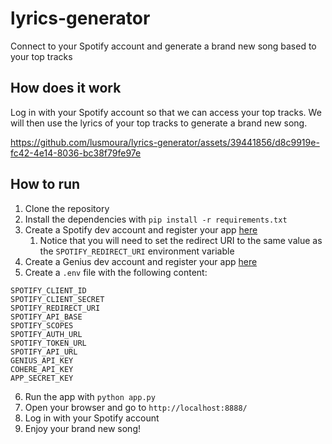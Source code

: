 # lyrics-generator
Connect to your Spotify account and generate a brand new song based to your top tracks

## How does it work
Log in with your Spotify account so that we can access your top tracks. We will then use the lyrics of your top tracks to generate a brand new song.

https://github.com/lusmoura/lyrics-generator/assets/39441856/d8c9919e-fc42-4e14-8036-bc38f79fe97e

## How to run
1. Clone the repository
2. Install the dependencies with `pip install -r requirements.txt`
3. Create a Spotify dev account and register your app [here](https://developer.spotify.com/dashboard/applications)
   1. Notice that you will need to set the redirect URI to the same value as the `SPOTIFY_REDIRECT_URI` environment variable
4. Create a Genius dev account and register your app [here](https://genius.com/api-clients)
5. Create a `.env` file with the following content:
```
SPOTIFY_CLIENT_ID
SPOTIFY_CLIENT_SECRET
SPOTIFY_REDIRECT_URI
SPOTIFY_API_BASE
SPOTIFY_SCOPES
SPOTIFY_AUTH_URL
SPOTIFY_TOKEN_URL
SPOTIFY_API_URL
GENIUS_API_KEY
COHERE_API_KEY
APP_SECRET_KEY
```

6. Run the app with `python app.py`
7. Open your browser and go to `http://localhost:8888/`
8. Log in with your Spotify account
9. Enjoy your brand new song!
